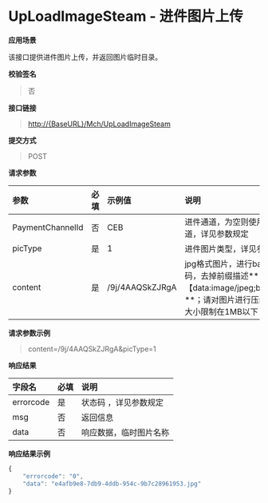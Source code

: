 # UpLoadImageSteam - 进件图片上传

**应用场景**

该接口提供进件图片上传，并返回图片临时目录。

**校验签名**

> 否

**接口链接**

> [http://{BaseURL}/Mch/UpLoadImageSteam](http://{BaseURL}/Mch/UpLoadImageSteam)

**提交方式**

> POST

**请求参数**

| 参数 | 必填 | 示例值 | 说明 |
| :--- | :--- | :--- | :--- |
| PaymentChannelId | 否 | CEB | 进件通道，为空则使用默认通道，详见参数规定 |
| picType | 是 | 1 | 进件图片类型，详见参数规定 |
| content | 是 | /9j/4AAQSkZJRgA | jpg格式图片，进行base64编码，去掉前缀描述**【data:image/jpeg;base64,】**；请对图片进行压缩，上传大小限制在1MB以下 |

**请求参数示例**

> content=/9j/4AAQSkZJRgA&picType=1

**响应结果**

| 字段名 | 必填 | 说明 |
| :--- | :--- | :--- |
| errorcode | 是 | 状态码 ，详见参数规定 |
| msg | 否 | 返回信息 |
| data | 否 | 响应数据，临时图片名称 |

**响应结果示例**

```js
{
    "errorcode": "0",
    "data": "e4afb9e8-7db9-4ddb-954c-9b7c28961953.jpg"
}
```



